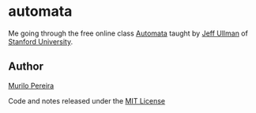 # automata

Me going through the free online class
[Automata](https://www.coursera.org/course/automata)
taught by [Jeff Ullman](http://infolab.stanford.edu/~ullman/)
of [Stanford University](http://online.stanford.edu/).

## Author
[Murilo Pereira](http://murilopereira.com)

Code and notes released under the
[MIT License](http://opensource.org/licenses/MIT)
